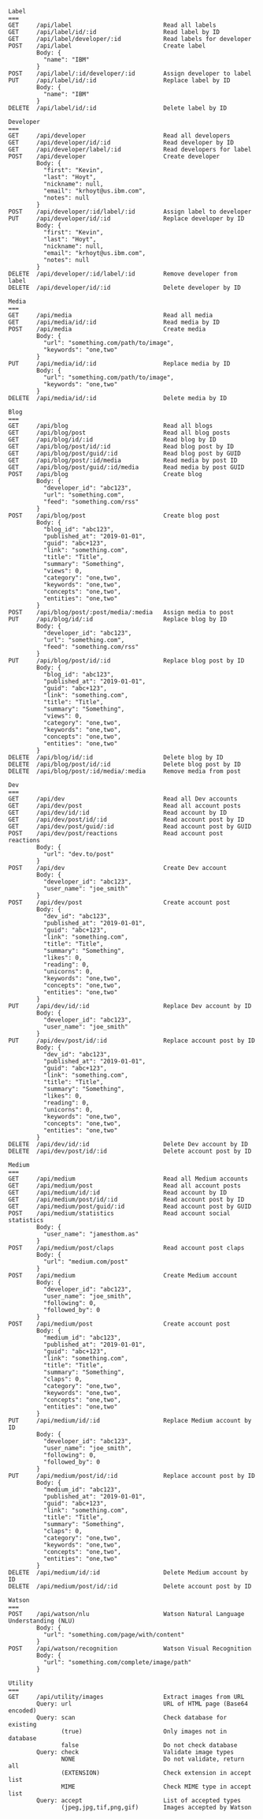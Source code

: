 
    Label
    ===
    GET     /api/label                          Read all labels   
    GET     /api/label/id/:id                   Read label by ID   
    GET     /api/label/developer/:id            Read labels for developer   
    POST    /api/label                          Create label   
            Body: {
              "name": "IBM"
            }
    POST    /api/label/:id/developer/:id        Assign developer to label   
    PUT     /api/label/id/:id                   Replace label by ID
            Body: {
              "name": "IBM"
            }
    DELETE  /api/label/id/:id                   Delete label by ID   

    Developer
    ===
    GET     /api/developer                      Read all developers
    GET     /api/developer/id/:id               Read developer by ID
    GET     /api/developer/label/:id            Read developers for label
    POST    /api/developer                      Create developer
            Body: {
              "first": "Kevin", 
              "last": "Hoyt", 
              "nickname": null, 
              "email": "krhoyt@us.ibm.com", 
              "notes": null
            }
    POST    /api/developer/:id/label/:id        Assign label to developer
    PUT     /api/developer/id/:id               Replace developer by ID
            Body: {
              "first": "Kevin", 
              "last": "Hoyt", 
              "nickname": null, 
              "email": "krhoyt@us.ibm.com", 
              "notes": null
            }
    DELETE  /api/developer/:id/label/:id        Remove developer from label
    DELETE  /api/developer/id/:id               Delete developer by ID

    Media
    ===
    GET     /api/media                          Read all media   
    GET     /api/media/id/:id                   Read media by ID   
    POST    /api/media                          Create media
            Body: {
              "url": "something.com/path/to/image",
              "keywords": "one,two"
            }
    PUT     /api/media/id/:id                   Replace media by ID
            Body: {
              "url": "something.com/path/to/image",
              "keywords": "one,two"
            }
    DELETE  /api/media/id/:id                   Delete media by ID   

    Blog
    ===
    GET     /api/blog                           Read all blogs
    GET     /api/blog/post                      Read all blog posts
    GET     /api/blog/id/:id                    Read blog by ID
    GET     /api/blog/post/id/:id               Read blog post by ID
    GET     /api/blog/post/guid/:id             Read blog post by GUID
    GET     /api/blog/post/:id/media            Read media by post ID
    GET     /api/blog/post/guid/:id/media       Read media by post GUID
    POST    /api/blog                           Create blog
            Body: {
              "developer_id": "abc123", 
              "url": "something.com", 
              "feed": "something.com/rss"
            }
    POST    /api/blog/post                      Create blog post
            Body: {
              "blog_id": "abc123", 
              "published_at": "2019-01-01", 
              "guid": "abc+123", 
              "link": "something.com",
              "title": "Title", 
              "summary": "Something", 
              "views": 0, 
              "category": "one,two", 
              "keywords": "one,two", 
              "concepts": "one,two", 
              "entities": "one,two"
            }    
    POST    /api/blog/post/:post/media/:media   Assign media to post
    PUT     /api/blog/id/:id                    Replace blog by ID
            Body: {
              "developer_id": "abc123", 
              "url": "something.com", 
              "feed": "something.com/rss"
            }    
    PUT     /api/blog/post/id/:id               Replace blog post by ID
            Body: {
              "blog_id": "abc123", 
              "published_at": "2019-01-01", 
              "guid": "abc+123", 
              "link": "something.com",
              "title": "Title", 
              "summary": "Something", 
              "views": 0, 
              "category": "one,two", 
              "keywords": "one,two", 
              "concepts": "one,two", 
              "entities": "one,two"
            }        
    DELETE  /api/blog/id/:id                    Delete blog by ID
    DELETE  /api/blog/post/id/:id               Delete blog post by ID
    DELETE  /api/blog/post/:id/media/:media     Remove media from post

    Dev
    ===
    GET     /api/dev                            Read all Dev accounts
    GET     /api/dev/post                       Read all account posts
    GET     /api/dev/id/:id                     Read account by ID
    GET     /api/dev/post/id/:id                Read account post by ID
    GET     /api/dev/post/guid/:id              Read account post by GUID
    POST    /api/dev/post/reactions             Read account post reactions
            Body: {
              "url": "dev.to/post"
            }      
    POST    /api/dev                            Create Dev account
            Body: {
              "developer_id": "abc123", 
              "user_name": "joe_smith"
            }
    POST    /api/dev/post                       Create account post
            Body: {
              "dev_id": "abc123", 
              "published_at": "2019-01-01", 
              "guid": "abc+123", 
              "link": "something.com",
              "title": "Title", 
              "summary": "Something", 
              "likes": 0,
              "reading": 0,
              "unicorns": 0,
              "keywords": "one,two", 
              "concepts": "one,two", 
              "entities": "one,two"
            }    
    PUT     /api/dev/id/:id                     Replace Dev account by ID
            Body: {
              "developer_id": "abc123", 
              "user_name": "joe_smith"
            }    
    PUT     /api/dev/post/id/:id                Replace account post by ID
            Body: {
              "dev_id": "abc123", 
              "published_at": "2019-01-01", 
              "guid": "abc+123", 
              "link": "something.com",
              "title": "Title", 
              "summary": "Something", 
              "likes": 0,
              "reading": 0,
              "unicorns": 0,
              "keywords": "one,two", 
              "concepts": "one,two", 
              "entities": "one,two"
            }        
    DELETE  /api/dev/id/:id                     Delete Dev account by ID
    DELETE  /api/dev/post/id/:id                Delete account post by ID

    Medium
    ===
    GET     /api/medium                         Read all Medium accounts
    GET     /api/medium/post                    Read all account posts
    GET     /api/medium/id/:id                  Read account by ID
    GET     /api/medium/post/id/:id             Read account post by ID
    GET     /api/medium/post/guid/:id           Read account post by GUID
    POST    /api/medium/statistics              Read account social statistics
            Body: {
              "user_name": "jamesthom.as"
            }      
    POST    /api/medium/post/claps              Read account post claps
            Body: {
              "url": "medium.com/post"
            }                  
    POST    /api/medium                         Create Medium account
            Body: {
              "developer_id": "abc123", 
              "user_name": "joe_smith",
              "following": 0,
              "followed_by": 0
            }
    POST    /api/medium/post                    Create account post
            Body: {
              "medium_id": "abc123", 
              "published_at": "2019-01-01", 
              "guid": "abc+123", 
              "link": "something.com",
              "title": "Title", 
              "summary": "Something", 
              "claps": 0,
              "category": "one,two",
              "keywords": "one,two", 
              "concepts": "one,two", 
              "entities": "one,two"
            }    
    PUT     /api/medium/id/:id                  Replace Medium account by ID
            Body: {
              "developer_id": "abc123", 
              "user_name": "joe_smith",
              "following": 0,
              "followed_by": 0
            }    
    PUT     /api/medium/post/id/:id             Replace account post by ID
            Body: {
              "medium_id": "abc123", 
              "published_at": "2019-01-01", 
              "guid": "abc+123", 
              "link": "something.com",
              "title": "Title", 
              "summary": "Something", 
              "claps": 0,
              "category": "one,two",
              "keywords": "one,two", 
              "concepts": "one,two", 
              "entities": "one,two"
            }        
    DELETE  /api/medium/id/:id                  Delete Medium account by ID
    DELETE  /api/medium/post/id/:id             Delete account post by ID    

    Watson
    ===
    POST    /api/watson/nlu                     Watson Natural Language Understanding (NLU)
            Body: {
              "url": "something.com/page/with/content"
            }
    POST    /api/watson/recognition             Watson Visual Recognition
            Body: {
              "url": "something.com/complete/image/path"
            }
  
    Utility
    ===
    GET     /api/utility/images                 Extract images from URL
            Query: url                          URL of HTML page (Base64 encoded)
            Query: scan                         Check database for existing
                   (true)                       Only images not in database
                   false                        Do not check database
            Query: check                        Validate image types
                   NONE                         Do not validate, return all
                   (EXTENSION)                  Check extension in accept list
                   MIME                         Check MIME type in accept list
            Query: accept                       List of accepted types
                   (jpeg,jpg,tif,png,gif)       Images accepted by Watson
                   
